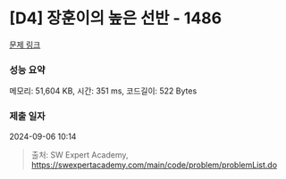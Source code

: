 # [D4] 장훈이의 높은 선반 - 1486 

[문제 링크](https://swexpertacademy.com/main/code/problem/problemDetail.do?contestProbId=AV2b7Yf6ABcBBASw) 

### 성능 요약

메모리: 51,604 KB, 시간: 351 ms, 코드길이: 522 Bytes

### 제출 일자

2024-09-06 10:14



> 출처: SW Expert Academy, https://swexpertacademy.com/main/code/problem/problemList.do